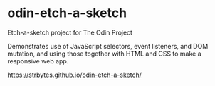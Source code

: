 # odin-etch-a-sketch
Etch-a-sketch project for The Odin Project

Demonstrates use of JavaScript selectors, event listeners, and DOM mutation, and using those together with HTML and CSS to make a responsive web app.

https://strbytes.github.io/odin-etch-a-sketch/
